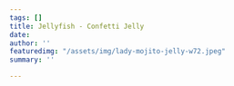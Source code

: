 ```yaml
---
tags: []
title: Jellyfish - Confetti Jelly
date: 
author: ''
featuredimg: "/assets/img/lady-mojito-jelly-w72.jpeg"
summary: ''

---
```

